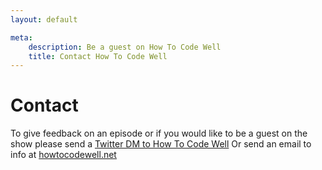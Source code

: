 ```yaml
---
layout: default

meta:
    description: Be a guest on How To Code Well
    title: Contact How To Code Well
---
```

# Contact
To give feedback on an episode or if you would like to be a guest on the show please send a [Twitter DM to How To Code Well](http://twitter.com/howToCodeWell)
Or send an email to info at [howtocodewell.net](http://howtocodewell.net)